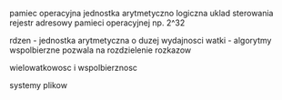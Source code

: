 pamiec operacyjna
jednostka arytmetyczno logiczna
uklad sterowania
rejestr adresowy pamieci operacyjnej np. 2^32

rdzen - jednostka arytmetyczna o duzej wydajnosci
watki - algorytmy wspolbierzne pozwala na rozdzielenie rozkazow

wielowatkowosc i wspolbierznosc

systemy plikow